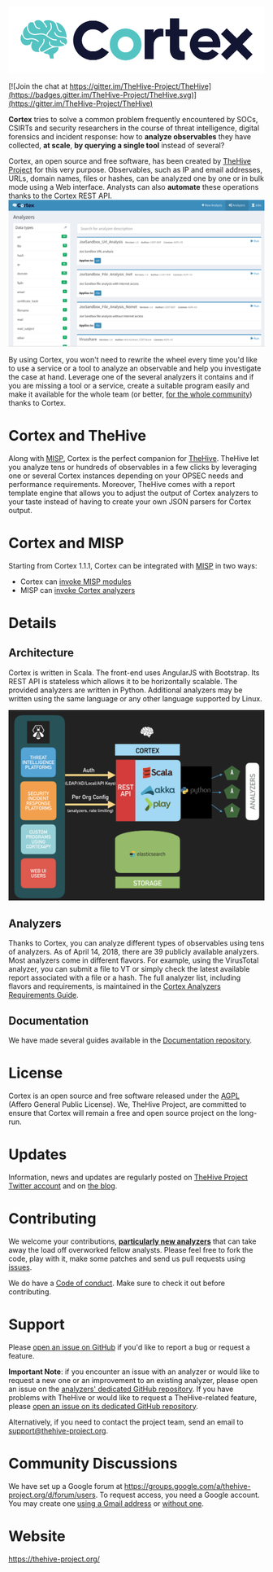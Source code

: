 ![](images/cortex-logo.png)

[![Join the chat at https://gitter.im/TheHive-Project/TheHive](https://badges.gitter.im/TheHive-Project/TheHive.svg)](https://gitter.im/TheHive-Project/TheHive)

**Cortex** tries to solve a common problem frequently encountered by SOCs, CSIRTs and security researchers in the course of threat intelligence, digital forensics and incident response: how to **analyze observables** they have collected, **at scale**, **by querying a single tool** instead of several?

Cortex, an open source and free software, has been created by [TheHive Project](https://thehive-project.org) for this very purpose. Observables, such as IP and email addresses, URLs, domain names, files or hashes, can be analyzed one by one or in bulk mode using a Web interface. Analysts can also **automate** these operations thanks to the Cortex REST API.
![](images/cortex-analyzers.png)

By using Cortex, you won't need to rewrite the wheel every time you'd like to use a service or a tool to analyze an observable and help you investigate the case at hand. Leverage one of the several analyzers it contains and if you are missing a tool or a service, create a suitable program easily and make it available for the whole team (or better, [for the whole community](https://github.com/CERT-BDF/cortex-analyzers/)) thanks to Cortex.

# Cortex and TheHive
Along with [MISP](http://www.misp-project.org/), Cortex is the perfect companion for [TheHive](https://thehive-project.org). TheHive let you analyze tens or hundreds of observables in a few clicks by leveraging one or several Cortex instances depending on your OPSEC needs and performance requirements. Moreover, TheHive comes with a report template engine that allows you to adjust the output of Cortex analyzers to your taste instead of having to create your own JSON parsers for Cortex output.

# Cortex and MISP
Starting from Cortex 1.1.1, Cortex can be integrated with [MISP](http://www.misp-project.org/) in two ways:
- Cortex can [invoke MISP modules](https://github.com/CERT-BDF/CortexDocs/blob/master/misp.md#invoke-misp-modules-within-cortex)
- MISP can [invoke Cortex analyzers](https://github.com/CERT-BDF/CortexDocs/blob/master/misp.md#invoke-cortex-analyzers-within-misp)

# Details
## Architecture
Cortex is written in Scala. The front-end uses AngularJS with Bootstrap. Its REST API is stateless which allows it to be horizontally scalable. The provided analyzers are written in Python. Additional analyzers may be written using the same language or any other language supported by Linux.

![](images/Architecture.png)


## Analyzers
Thanks to Cortex, you can analyze different types of observables using tens of analyzers. As of April 14, 2018, there are 39 publicly available analyzers. Most analyzers come in different flavors. For example, using the VirusTotal analyzer, you can submit a file to VT or simply check the latest available report associated with a file or a hash. The full analyzer list, including flavors and requirements, is maintained in the
[Cortex Analyzers Requirements Guide](https://github.com/CERT-BDF/CortexDocs/blob/master/analyzer_requirements.md).

## Documentation
We have made several guides available in the [Documentation repository](https://github.com/CERT-BDF/CortexDocs).

# License
Cortex is an open source and free software released under the [AGPL](https://github.com/CERT-BDF/Cortex/blob/master/LICENSE) (Affero General Public License). We, TheHive Project, are committed to ensure that Cortex will remain a free and open source project on the long-run.

# Updates
Information, news and updates are regularly posted on [TheHive Project Twitter account](https://twitter.com/thehive_project) and on [the blog](https://blog.thehive-project.org/).

# Contributing
We welcome your contributions, **[particularly new analyzers](https://github.com/CERT-BDF/CortexDocs/blob/master/api/how-to-create-an-analyzer.md)**
that can take away the load off overworked fellow analysts. Please feel free 
to fork the code, play with it, make some patches and send us pull requests 
using [issues](https://github.com/CERT-BDF/Cortex/issues).

We do have a [Code of conduct](code_of_conduct.md). Make sure to check it out before contributing.

# Support
Please [open an issue on GitHub](https://github.com/CERT-BDF/Cortex/issues) if you'd like to report a bug or request a feature.

**Important Note**: if you encounter an issue with an analyzer or would like to
request a new one or an improvement to an existing analyzer, please open an
issue on the [analyzers' dedicated GitHub repository](https://github.com/CERT-BDF/cortex-analyzers/issues/new).
If you have problems with TheHive or would like to request a TheHive-related
feature, please [open an issue on its dedicated GitHub repository](https://github.com/CERT-BDF/TheHive/issues/new).

Alternatively, if you need to contact the project team, send an email to <support@thehive-project.org>.

# Community Discussions
We have set up a Google forum at <https://groups.google.com/a/thehive-project.org/d/forum/users>. To request access, you need a Google account. You may create one [using a Gmail address](https://accounts.google.com/SignUp?hl=en) or [without one](https://accounts.google.com/SignUpWithoutGmail?hl=en).

# Website
<https://thehive-project.org/>

